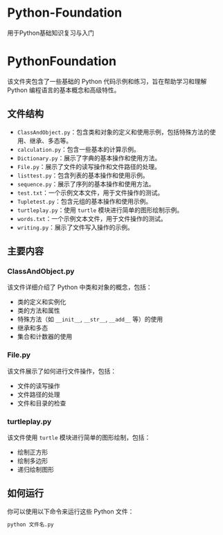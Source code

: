 # Python-Foundation
用于Python基础知识复习与入门
# PythonFoundation

该文件夹包含了一些基础的 Python 代码示例和练习，旨在帮助学习和理解 Python 编程语言的基本概念和高级特性。

## 文件结构

- `ClassAndObject.py`：包含类和对象的定义和使用示例，包括特殊方法的使用、继承、多态等。
- `calculation.py`：包含一些基本的计算示例。
- `Dictionary.py`：展示了字典的基本操作和使用方法。
- `File.py`：展示了文件的读写操作和文件路径的处理。
- `listtest.py`：包含列表的基本操作和使用示例。
- `sequence.py`：展示了序列的基本操作和使用方法。
- `test.txt`：一个示例文本文件，用于文件操作的测试。
- `Tupletest.py`：包含元组的基本操作和使用示例。
- `turtleplay.py`：使用 `turtle` 模块进行简单的图形绘制示例。
- `words.txt`：一个示例文本文件，用于文件操作的测试。
- `writing.py`：展示了文件写入操作的示例。

## 主要内容

### ClassAndObject.py

该文件详细介绍了 Python 中类和对象的概念，包括：

- 类的定义和实例化
- 类的方法和属性
- 特殊方法（如 `__init__`, `__str__`, `__add__` 等）的使用
- 继承和多态
- 集合和计数器的使用

### File.py

该文件展示了如何进行文件操作，包括：

- 文件的读写操作
- 文件路径的处理
- 文件和目录的检查

### turtleplay.py

该文件使用 `turtle` 模块进行简单的图形绘制，包括：

- 绘制正方形
- 绘制多边形
- 递归绘制图形

## 如何运行

你可以使用以下命令来运行这些 Python 文件：

```sh
python 文件名.py
